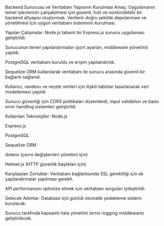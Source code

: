 Backend Sunucusu ve Veritabanı Yapısının Kurulması
Amaç:
Uygulamanın temel işlevlerinin çalışabilmesi için güvenli, hızlı ve sürdürülebilir bir backend altyapısı oluşturmak. Verilerin doğru şekilde depolanması ve yönetilmesi için uygun veritabanı sisteminin kurulması.

Yapılan Çalışmalar:
Node.js tabanlı bir Express.js sunucu uygulaması geliştirildi.

Sunucunun temel yapılandırmaları (port ayarları, middleware yönetimi) yapıldı.

PostgreSQL veritabanı kuruldu ve erişim yapılandırıldı.

Sequelize ORM kullanılarak veritabanı ile sunucu arasında güvenli bir bağlantı sağlandı.

Kullanıcı, randevu ve reçete verileri için ilişkili tablolar tasarlanarak veri modellemesi yapıldı.

Sunucu güvenliği için CORS politikaları düzenlendi, input validation ve basic error handling sistemleri geliştirildi.

Kullanılan Teknolojiler:
Node.js

Express.js

PostgreSQL

Sequelize ORM

dotenv (çevre değişkenleri yönetimi için)

Helmet.js (HTTP güvenlik başlıkları için)

Karşılaşılan Zorluklar:
Veritabanı bağlantısında SSL gerekliliği için ek yapılandırmalar yapılması gerekti.

API performansını optimize etmek için veritabanı sorguları iyileştirildi.

Gelecek Adımlar:
Database için günlük otomatik yedekleme sistemi kurulacak.

Sunucu tarafında kapsamlı hata yönetimi (error-logging middleware) geliştirilecek.
